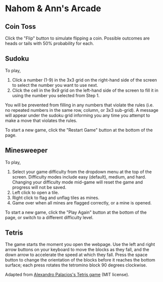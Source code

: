 # Nahom & Ann's Arcade
## Coin Toss

Click the "Flip" button to simulate flipping a coin. Possible outcomes are heads or tails with 50% probability for each.

## Sudoku

To play, 

1. Click a number (1-9) in the 3x3 grid on the right-hand side of the screen to select the number you want to use next.
2. Click the cell in the 9x9 grid on the left-hand side of the screen to fill it in using the number you selected from Step 1.

You will be prevented from filling in any numbers that violate the rules (i.e. no repeated numbers in the same row, column, or 3x3 sub-grid). A message will appear under the sudoku grid informing you any time you attempt to make a move that violates the rules.

To start a new game, click the "Restart Game" button at the bottom of the page.

## Minesweeper

To play,
1. Select your game difficulty from the dropdown menu at the top of the screen. Difficulty modes include easy (default), medium, and hard. Changing your difficulty mode mid-game will reset the game and progress will not be saved.
2. Left click to open a tile.
3. Right click to flag and unflag tiles as mines. 
4. Game over when all mines are flagged correctly, or a mine is opened.

To start a new game, click the "Play Again" button at the bottom of the page, or switch to a different difficulty level.

## Tetris

The game starts the moment you open the webpage. Use the left and right arrow buttons on your keyboard to move the blocks as they fall, and the down arrow to accelerate the speed at which they fall. Press the space button to change the orientation of the blocks before it reaches the bottom surface; each press rotates the tetromino block 90 degrees clockwise. 

Adapted from [Alexandro Palacios's Tetris game](https://github.com/AlexSp3/Speed-Coding-Games-in-JavaScript/tree/main/Tetris) (MIT license).